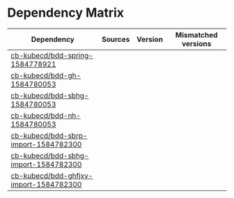 # Dependency Matrix

Dependency | Sources | Version | Mismatched versions
---------- | ------- | ------- | -------------------
[cb-kubecd/bdd-spring-1584778921](https://github.com/cb-kubecd/bdd-spring-1584778921.git) |  | []() | 
[cb-kubecd/bdd-gh-1584780053](https://github.com/cb-kubecd/bdd-gh-1584780053.git) |  | []() | 
[cb-kubecd/bdd-sbhg-1584780053](https://github.com/cb-kubecd/bdd-sbhg-1584780053.git) |  | []() | 
[cb-kubecd/bdd-nh-1584780053](https://github.com/cb-kubecd/bdd-nh-1584780053.git) |  | []() | 
[cb-kubecd/bdd-sbrp-import-1584782300](https://github.com/cb-kubecd/bdd-sbrp-import-1584782300.git) |  | []() | 
[cb-kubecd/bdd-sbhg-import-1584782300](https://github.com/cb-kubecd/bdd-sbhg-import-1584782300.git) |  | []() | 
[cb-kubecd/bdd-ghfjxy-import-1584782300](https://github.com/cb-kubecd/bdd-ghfjxy-import-1584782300.git) |  | []() | 
